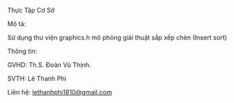 Thực Tập Cơ Sở

Mô tả:

Sử dụng thư viện graphics.h mô phỏng giải thuật sắp xếp chèn (Insert sort)

Thông tin:

GVHD: Th.S. Đoàn Vũ Thịnh.

SVTH: Lê Thanh Phi

Liên hệ: lethanhphi1810@gmail.com
